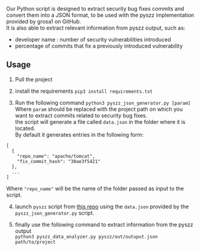 Our Python script is designed to extract security bug fixes commits and convert them into a JSON format, to be used with the pyszz implementation provided by grosa1 on GitHub. <br>
It is also able to extract relevant information from pyszz output, such as:
- developer name : number of security vulnerabilities introduced 
- percentage of commits that fix a previously introduced vulnerability 

## Usage 
1. Pull the project <br>

2. install the requirements `pip3 install requirements.txt`

3. Run the following command `python3 pyszz_json_generator.py [param]` <br>
Where `param` should be replaced with the project path on which you want to extract commits related to security bug fixes. <br>
the script will generate a file called `data.json` in the folder where it is located. <br>
By default it generates entries in the following form: 
```
[
  {
    "repo_name": "apache/tomcat",
    "fix_commit_hash": "30ae3f5421"
  },
  ...
]
```
Where `"repo_name"` will be the name of the folder passed as input to the script. <br> 

4. launch `pyszz` script from <a href=https://github.com/grosa1/pyszz >this repo</a> using the `data.json` provided by the `pyszz_json_generator.py` script. <br> 

5. finally use the following command to extract information from the pyszz output <br> 
`python3 pyszz_data_analyzer.py pyszz/out/outuput.json path/to/project ` 
